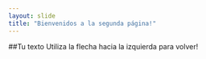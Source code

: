 ```yaml
---
layout: slide
title: "Bienvenidos a la segunda página!"
---
```

##Tu texto
Utiliza la flecha hacia la izquierda para volver!
